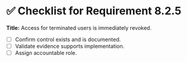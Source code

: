 # ✅ Checklist for Requirement 8.2.5

**Title:** Access for terminated users is immediately revoked.

- [ ] Confirm control exists and is documented.
- [ ] Validate evidence supports implementation.
- [ ] Assign accountable role.
